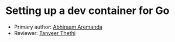 # Setting up a dev container for Go

* Primary author: [Abhiraam Aremanda](https://github.com/AbhiraamA)
* Reviewer: [Tanveer Thethi](https://github.com/TanveerT12345)